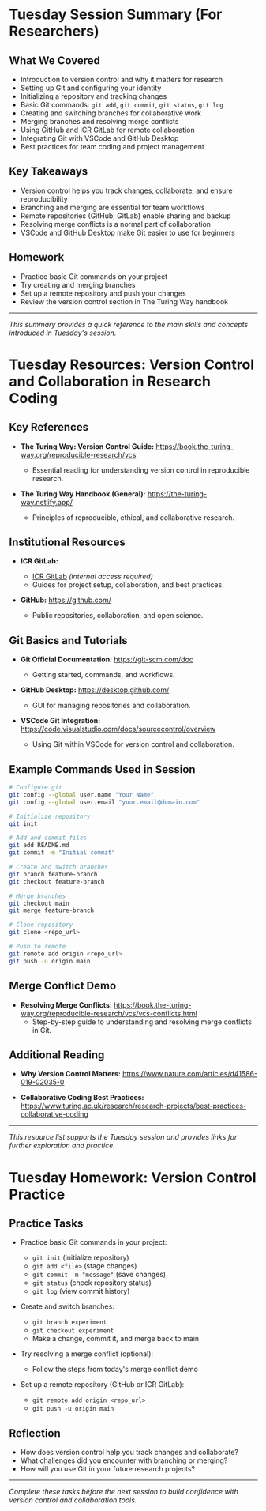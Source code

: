 # Tuesday Session Summary (For Researchers)

## What We Covered

- Introduction to version control and why it matters for research
- Setting up Git and configuring your identity
- Initializing a repository and tracking changes
- Basic Git commands: `git add`, `git commit`, `git status`, `git log`
- Creating and switching branches for collaborative work
- Merging branches and resolving merge conflicts
- Using GitHub and ICR GitLab for remote collaboration
- Integrating Git with VSCode and GitHub Desktop
- Best practices for team coding and project management

## Key Takeaways

- Version control helps you track changes, collaborate, and ensure reproducibility
- Branching and merging are essential for team workflows
- Remote repositories (GitHub, GitLab) enable sharing and backup
- Resolving merge conflicts is a normal part of collaboration
- VSCode and GitHub Desktop make Git easier to use for beginners

## Homework

- Practice basic Git commands on your project
- Try creating and merging branches
- Set up a remote repository and push your changes
- Review the version control section in The Turing Way handbook

---

*This summary provides a quick reference to the main skills and concepts introduced in Tuesday's session.*

# Tuesday Resources: Version Control and Collaboration in Research Coding

## Key References

- **The Turing Way: Version Control Guide:**
  https://book.the-turing-way.org/reproducible-research/vcs
  - Essential reading for understanding version control in reproducible research.

- **The Turing Way Handbook (General):**
  https://the-turing-way.netlify.app/
  - Principles of reproducible, ethical, and collaborative research.

## Institutional Resources

- **ICR GitLab:**
  - [ICR GitLab](https://gitlab.icr.ac.uk/) *(internal access required)*
  - Guides for project setup, collaboration, and best practices.

- **GitHub:**
  https://github.com/
  - Public repositories, collaboration, and open science.

## Git Basics and Tutorials

- **Git Official Documentation:**
  https://git-scm.com/doc
  - Getting started, commands, and workflows.

- **GitHub Desktop:**
  https://desktop.github.com/
  - GUI for managing repositories and collaboration.

- **VSCode Git Integration:**
  https://code.visualstudio.com/docs/sourcecontrol/overview
  - Using Git within VSCode for version control and collaboration.

## Example Commands Used in Session

```bash
# Configure git
git config --global user.name "Your Name"
git config --global user.email "your.email@domain.com"

# Initialize repository
git init

# Add and commit files
git add README.md
git commit -m "Initial commit"

# Create and switch branches
git branch feature-branch
git checkout feature-branch

# Merge branches
git checkout main
git merge feature-branch

# Clone repository
git clone <repo_url>

# Push to remote
git remote add origin <repo_url>
git push -u origin main
```

## Merge Conflict Demo

- **Resolving Merge Conflicts:**
  https://book.the-turing-way.org/reproducible-research/vcs/vcs-conflicts.html
  - Step-by-step guide to understanding and resolving merge conflicts in Git.

## Additional Reading

- **Why Version Control Matters:**
  https://www.nature.com/articles/d41586-019-02035-0

- **Collaborative Coding Best Practices:**
  https://www.turing.ac.uk/research/research-projects/best-practices-collaborative-coding

---

*This resource list supports the Tuesday session and provides links for further exploration and practice.*

# Tuesday Homework: Version Control Practice

## Practice Tasks

- Practice basic Git commands in your project:
  - `git init` (initialize repository)
  - `git add <file>` (stage changes)
  - `git commit -m "message"` (save changes)
  - `git status` (check repository status)
  - `git log` (view commit history)

- Create and switch branches:
  - `git branch experiment`
  - `git checkout experiment`
  - Make a change, commit it, and merge back to main

- Try resolving a merge conflict (optional):
  - Follow the steps from today's merge conflict demo

- Set up a remote repository (GitHub or ICR GitLab):
  - `git remote add origin <repo_url>`
  - `git push -u origin main`

## Reflection

- How does version control help you track changes and collaborate?
- What challenges did you encounter with branching or merging?
- How will you use Git in your future research projects?

---

*Complete these tasks before the next session to build confidence with version control and collaboration tools.*
